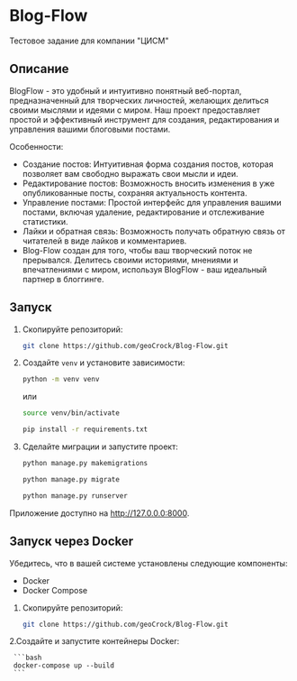 # Blog-Flow
Тестовое задание для компании "ЦИСМ"

## Описание
BlogFlow - это удобный и интуитивно понятный веб-портал, предназначенный для творческих личностей, желающих делиться своими мыслями и идеями с миром. Наш проект предоставляет простой и эффективный инструмент для создания, редактирования и управления вашими блоговыми постами.

Особенности:

- Создание постов: Интуитивная форма создания постов, которая позволяет вам свободно выражать свои мысли и идеи.
- Редактирование постов: Возможность вносить изменения в уже опубликованные посты, сохраняя актуальность контента.
- Управление постами: Простой интерфейс для управления вашими постами, включая удаление, редактирование и отслеживание статистики.
- Лайки и обратная связь: Возможность получать обратную связь от читателей в виде лайков и комментариев.
- Blog-Flow создан для того, чтобы ваш творческий поток не прерывался. Делитесь своими историями, мнениями и впечатлениями с миром, используя BlogFlow - ваш идеальный партнер в блоггинге.

## Запуск

1. Скопируйте репозиторий:

     ```bash
     git clone https://github.com/geoCrock/Blog-Flow.git
     ```

2.  Cоздайте `venv` и установите зависимости:

     ```bash
     python -m venv venv
     ```
     или

     ```bash
     source venv/bin/activate
     ```
     
     ```bash
     pip install -r requirements.txt
     ```

3. Сделайте миграции и запустите проект:
   
    ```bash
    python manage.py makemigrations
     ```

    ```bash
    python manage.py migrate
     ```

    ```bash
    python manage.py runserver
     ```

Приложение доступно на http://127.0.0.0:8000.



##  Запуск через Docker

Убедитесь, что в вашей системе установлены следующие компоненты:

- Docker
- Docker Compose


1. Скопируйте репозиторий:

     ```bash
     git clone https://github.com/geoCrock/Blog-Flow.git
     ```

2.Создайте и запустите контейнеры Docker:

     ```bash
     docker-compose up --build
     ```
